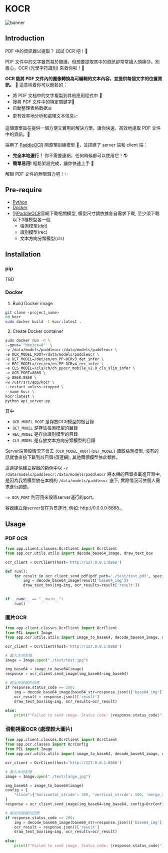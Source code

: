# KOCR

![banner](./img/ComfyUI_00081_.png)

## Introduction

PDF 中的資訊難以提取？ 試試 OCR 吧！🤩

PDF 文件中的文字雖然易於閱讀，但想要提取其中的資訊卻常常讓人頭痛😓。別擔心，OCR (光學字符識別) 來救你啦！🙌

**OCR 能將 PDF 文件內的圖像轉換為可編輯的文本內容，並提供每個文字的位置資訊。** 🤯 這意味着你可以輕鬆的：

* 將 PDF 文档中的文字複製到其他應用程式中 📑
* 搜尋 PDF 文件中的特定關鍵字🔎
* 自動整理表格数据📊
* 更有效率地分析和處理文本信息📈

這個專案旨在提供一個方便又實用的解決方案，讓你快速、高效地提取 PDF 文件中的資訊。🚀

採用了 [PaddleOCR](https://github.com/PaddlePaddle/PaddleOCR.git) 開源預訓練模型 💪，並搭建了 server 端和 client 端：

* **完全本地運行！** 你不需要連網，任何時候都可以使用它！🌎
* **簡單易用!** 輕鬆架設完成，讓你快速上手 🚀

解鎖 PDF 文件的無限潛力吧！✨

## Pre-require
- [Python](https://www.python.org/downloads/)
- [Docker](https://docs.docker.com/engine/install/ubuntu/)
- 到[PaddleOCR](https://paddlepaddle.github.io/PaddleOCR/ppocr/model_list.html)官網下載相關模型, 模型尺寸請依據各自需求下載, 至少須下載以下3種模型各一個
  - 檢測模型(det)
  - 識別模型(rec)
  - 文本方向分類模型(cls)

## Installation

### pip
TBD

### Docker
1. Build Docker image
```bash
git clone <project_name>
cd kocr
sudo docker build -t kocr:latest .
```

2. Create Docker container
```bash
sudo docker run -d \
--gpus='"device=0"' \
-v /data/models/paddleocr:/data/models/paddleocr \
-e OCR_MODEL_ROOT=/data/models/paddleocr \
-e DET_MODEL=/det/en/en_PP-OCRv3_det_infer \
-e REC_MODEL=/rec/en/en_PP-OCRv4_rec_infer \
-e CLS_MODEL=/cls/ch/ch_ppocr_mobile_v2.0_cls_slim_infer \
-e OCR_PORT=8868 \
-p 8868:8868 \
-w /usr/src/app/kocr \
--restart unless-stopped \
--name kocr \
kocr:latest \
python api_server.py
```

其中 
- `OCR_MODEL_ROOT` 是存放OCR模型的根目錄
- `DET_MODEL` 是存放檢測模型的目錄
- `REC_MODEL` 是存放識別模型的目錄
- `CLS_MODEL` 是存放文本方向分類模型的目錄

Server端預設情況下會去 `{OCR_MODEL_ROOT}{DET_MODEL}` 讀取檢測模型, 沒有的話就會直接下載到該目錄(須連網), 其他兩個模型依此類推。

這邊提供建立容器的範例中以 `-v /data/models/paddleocr:/data/models/paddleocr` 將本機的目錄掛載進容器中, 是因為我將模型放在本機的 `/data/models/paddleocr` 底下, 實際情況可依個人需求進行調整。

`-e OCR_PORT` 則可用來設置server運行的port。

容器建立後server會在背景運行, 例如: http://0.0.0.0:8868。

## Usage

### PDF OCR

```python
from app.client.classes.OcrClient import OcrClient
from app.ocr.utils.utils import decode_base64_image, draw_text_box

ocr_client = OcrClient(host='http://127.0.0.1:8868')

def run():
    for result in ocr_client.send_pdf(pdf_path='./test/test.pdf', specific_pages=[1, 3, 21]):
        img = decode_base64_image(result['base64_img'])
        draw_text_box(img=img, ocr_results=result['result'])
    

if __name__ == "__main__":
    run()
```

### 圖片OCR

```python
from app.client.classes.OcrClient import OcrClient
from PIL import Image
from app.ocr.utils.utils import image_to_base64, decode_base64_image, draw_text_box

ocr_client = OcrClient(host='http://127.0.0.1:8868')

# 載入本地影像
image = Image.open("./test/test.jpg")

img_base64 = image_to_base64(image)
response = ocr_client.send_image(img_base64=img_base64)

# 輸出伺服器的回應
if response.status_code == 200:
    img = decode_base64_image(base64_str=response.json()['base64_img'])
    ocr_result = response.json()['result']
    draw_text_box(img=img, ocr_results=ocr_result)
    
else:
    print(f"Failed to send image. Status code: {response.status_code}")
```
### 滑動視窗OCR (處理較大圖片)
```python
from app.client.classes.OcrClient import OcrClient
from app.ocr.classes import OcrConfig
from PIL import Image
from app.ocr.utils.utils import image_to_base64, decode_base64_image, draw_text_box

ocr_client = OcrClient(host='http://127.0.0.1:8868')

# 載入本地影像
image = Image.open("./test/large.jpg")

img_base64 = image_to_base64(image)
config = {
    "slice":{'horizontal_stride': 300, 'vertical_stride': 500, 'merge_x_thres': 50, 'merge_y_thres': 35}
}
response = ocr_client.send_image(img_base64=img_base64, config=OcrConfig(**config))

# 輸出伺服器的回應
if response.status_code == 200:
    img = decode_base64_image(base64_str=response.json()['base64_img'])
    ocr_result = response.json()['result']
    draw_text_box(img=img, ocr_results=ocr_result)
    
else:
    print(f"Failed to send image. Status code: {response.status_code}")
```